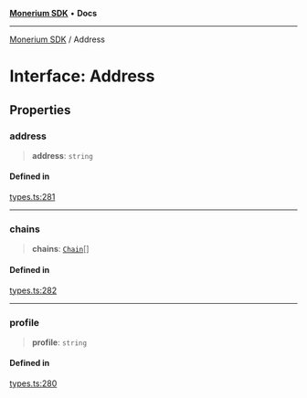 [**Monerium SDK**](../README.md) • **Docs**

***

[Monerium SDK](../README.md) / Address

# Interface: Address

## Properties

### address

> **address**: `string`

#### Defined in

[types.ts:281](https://github.com/monerium/js-monorepo/blob/main/packages/sdk/src/types.ts#L281)

***

### chains

> **chains**: [`Chain`](../type-aliases/Chain.md)[]

#### Defined in

[types.ts:282](https://github.com/monerium/js-monorepo/blob/main/packages/sdk/src/types.ts#L282)

***

### profile

> **profile**: `string`

#### Defined in

[types.ts:280](https://github.com/monerium/js-monorepo/blob/main/packages/sdk/src/types.ts#L280)
